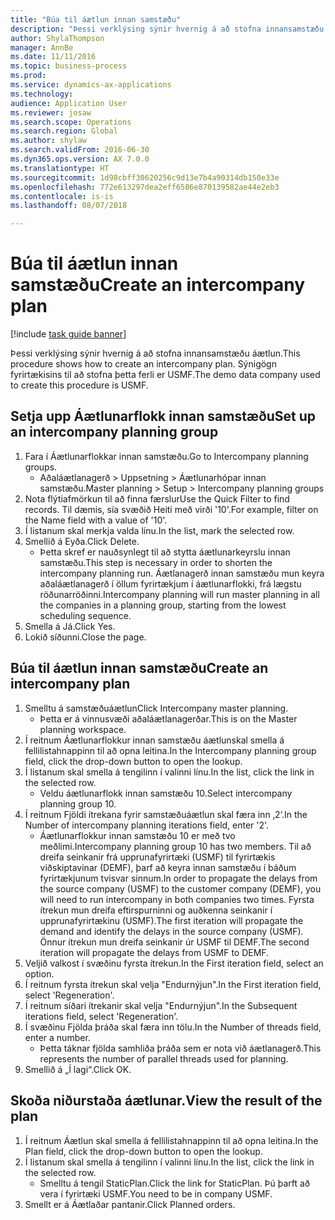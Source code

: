 ```yaml
--- 
title: "Búa til áætlun innan samstæðu"
description: "Þessi verklýsing sýnir hvernig á að stofna innansamstæðu áætlun."
author: ShylaThompson
manager: AnnBe
ms.date: 11/11/2016
ms.topic: business-process
ms.prod: 
ms.service: dynamics-ax-applications
ms.technology: 
audience: Application User
ms.reviewer: josaw
ms.search.scope: Operations
ms.search.region: Global
ms.author: shylaw
ms.search.validFrom: 2016-06-30
ms.dyn365.ops.version: AX 7.0.0
ms.translationtype: HT
ms.sourcegitcommit: 1d98cbff30620256c9d13e7b4a90314db150e33e
ms.openlocfilehash: 772e613297dea2eff6586e870139582ae44e2eb3
ms.contentlocale: is-is
ms.lasthandoff: 08/07/2018

---
```

# <a name="create-an-intercompany-plan"></a><span data-ttu-id="346d0-103">Búa til áætlun innan samstæðu</span><span class="sxs-lookup"><span data-stu-id="346d0-103">Create an intercompany plan</span></span>

[!include [task guide banner](../../includes/task-guide-banner.md)]

<span data-ttu-id="346d0-104">Þessi verklýsing sýnir hvernig á að stofna innansamstæðu áætlun.</span><span class="sxs-lookup"><span data-stu-id="346d0-104">This procedure shows how to create an intercompany plan.</span></span> <span data-ttu-id="346d0-105">Sýnigögn fyrirtækisins til að stofna þetta ferli er USMF.</span><span class="sxs-lookup"><span data-stu-id="346d0-105">The demo data company used to create this procedure is USMF.</span></span>


## <a name="set-up-an-intercompany-planning-group"></a><span data-ttu-id="346d0-106">Setja upp Áætlunarflokk innan samstæðu</span><span class="sxs-lookup"><span data-stu-id="346d0-106">Set up an intercompany planning group</span></span> 
1. <span data-ttu-id="346d0-107">Fara í Áætlunarflokkar innan samstæðu.</span><span class="sxs-lookup"><span data-stu-id="346d0-107">Go to Intercompany planning groups.</span></span>
    * <span data-ttu-id="346d0-108">Aðaláætlanagerð > Uppsetning > Áætlunarhópar innan samstæðu.</span><span class="sxs-lookup"><span data-stu-id="346d0-108">Master planning > Setup > Intercompany planning groups</span></span>  
2. <span data-ttu-id="346d0-109">Nota flýtiafmörkun til að finna færslur</span><span class="sxs-lookup"><span data-stu-id="346d0-109">Use the Quick Filter to find records.</span></span> <span data-ttu-id="346d0-110">Til dæmis, sía svæðið Heiti með virði '10'.</span><span class="sxs-lookup"><span data-stu-id="346d0-110">For example, filter on the Name field with a value of '10'.</span></span>
3. <span data-ttu-id="346d0-111">Í listanum skal merkja valda línu.</span><span class="sxs-lookup"><span data-stu-id="346d0-111">In the list, mark the selected row.</span></span>
4. <span data-ttu-id="346d0-112">Smellið á Eyða.</span><span class="sxs-lookup"><span data-stu-id="346d0-112">Click Delete.</span></span>
    * <span data-ttu-id="346d0-113">Þetta skref er nauðsynlegt til að stytta áætlunarkeyrslu innan samstæðu.</span><span class="sxs-lookup"><span data-stu-id="346d0-113">This step is necessary in order to shorten the intercompany planning run.</span></span>   <span data-ttu-id="346d0-114">Áætlanagerð innan samstæðu mun keyra aðaláætlanagerð í öllum fyrirtækjum í áætlunarflokki, frá lægstu röðunarröðinni.</span><span class="sxs-lookup"><span data-stu-id="346d0-114">Intercompany planning will run master planning in all the companies in a planning group, starting from the lowest scheduling sequence.</span></span>  
5. <span data-ttu-id="346d0-115">Smella á Já.</span><span class="sxs-lookup"><span data-stu-id="346d0-115">Click Yes.</span></span>
6. <span data-ttu-id="346d0-116">Lokið síðunni.</span><span class="sxs-lookup"><span data-stu-id="346d0-116">Close the page.</span></span>

## <a name="create-an-intercompany-plan"></a><span data-ttu-id="346d0-117">Búa til áætlun innan samstæðu</span><span class="sxs-lookup"><span data-stu-id="346d0-117">Create an intercompany plan</span></span>
1. <span data-ttu-id="346d0-118">Smelltu á samstæðuáætlun</span><span class="sxs-lookup"><span data-stu-id="346d0-118">Click Intercompany master planning.</span></span>
    * <span data-ttu-id="346d0-119">Þetta er á vinnusvæði aðaláætlanagerðar.</span><span class="sxs-lookup"><span data-stu-id="346d0-119">This is on the Master planning workspace.</span></span>  
2. <span data-ttu-id="346d0-120">Í reitnum Áætlunarflokkur innan samstæðu áætlunskal smella á fellilistahnappinn til að opna leitina.</span><span class="sxs-lookup"><span data-stu-id="346d0-120">In the Intercompany planning group field, click the drop-down button to open the lookup.</span></span>
3. <span data-ttu-id="346d0-121">Í listanum skal smella á tengilinn í valinni línu.</span><span class="sxs-lookup"><span data-stu-id="346d0-121">In the list, click the link in the selected row.</span></span>
    * <span data-ttu-id="346d0-122">Veldu áætlunarflokk innan samstæðu 10.</span><span class="sxs-lookup"><span data-stu-id="346d0-122">Select intercompany planning group 10.</span></span>  
4. <span data-ttu-id="346d0-123">Í reitnum Fjöldi ítrekana fyrir samstæðuáætlun skal færa inn ‚2‘.</span><span class="sxs-lookup"><span data-stu-id="346d0-123">In the Number of intercompany planning iterations field, enter '2'.</span></span>
    * <span data-ttu-id="346d0-124">Áætlunarflokkur innan samstæðu 10 er með tvo meðlimi.</span><span class="sxs-lookup"><span data-stu-id="346d0-124">Intercompany planning group 10 has two members.</span></span> <span data-ttu-id="346d0-125">Til að dreifa seinkanir frá upprunafyrirtæki (USMF) til fyrirtækis viðskiptavinar (DEMF), þarf að keyra innan samstæðu í báðum fyrirtækjunum tvisvar sinnum.</span><span class="sxs-lookup"><span data-stu-id="346d0-125">In order to propagate the delays from the source company (USMF) to the customer company (DEMF), you will need to run intercompany in both companies two times.</span></span> <span data-ttu-id="346d0-126">Fyrsta ítrekun mun dreifa eftirspurninni og auðkenna seinkanir í upprunafyrirtækinu (USMF).</span><span class="sxs-lookup"><span data-stu-id="346d0-126">The first iteration will propagate the demand and identify the delays in the source company (USMF).</span></span> <span data-ttu-id="346d0-127">Önnur ítrekun mun dreifa seinkanir úr USMF til DEMF.</span><span class="sxs-lookup"><span data-stu-id="346d0-127">The second iteration will propagate the delays from USMF to DEMF.</span></span>  
5. <span data-ttu-id="346d0-128">Veljið valkost í svæðinu fyrsta ítrekun.</span><span class="sxs-lookup"><span data-stu-id="346d0-128">In the First iteration field, select an option.</span></span>
6. <span data-ttu-id="346d0-129">Í reitnum fyrsta ítrekun skal velja "Endurnýjun".</span><span class="sxs-lookup"><span data-stu-id="346d0-129">In the First iteration field, select 'Regeneration'.</span></span>
7. <span data-ttu-id="346d0-130">Í reitnum síðari ítrekanir skal velja "Endurnýjun".</span><span class="sxs-lookup"><span data-stu-id="346d0-130">In the Subsequent iterations field, select 'Regeneration'.</span></span>
8. <span data-ttu-id="346d0-131">Í svæðinu Fjölda þráða skal færa inn tölu.</span><span class="sxs-lookup"><span data-stu-id="346d0-131">In the Number of threads field, enter a number.</span></span>
    * <span data-ttu-id="346d0-132">Þetta táknar fjölda samhliða þráða sem er nota við áætlanagerð.</span><span class="sxs-lookup"><span data-stu-id="346d0-132">This represents the number of parallel threads used for planning.</span></span>  
9. <span data-ttu-id="346d0-133">Smellið á „Í lagi“.</span><span class="sxs-lookup"><span data-stu-id="346d0-133">Click OK.</span></span>

## <a name="view-the-result-of-the-plan"></a><span data-ttu-id="346d0-134">Skoða niðurstaða áætlunar.</span><span class="sxs-lookup"><span data-stu-id="346d0-134">View the result of the plan</span></span>
1. <span data-ttu-id="346d0-135">Í reitnum Áætlun skal smella á fellilistahnappinn til að opna leitina.</span><span class="sxs-lookup"><span data-stu-id="346d0-135">In the Plan field, click the drop-down button to open the lookup.</span></span>
2. <span data-ttu-id="346d0-136">Í listanum skal smella á tengilinn í valinni línu.</span><span class="sxs-lookup"><span data-stu-id="346d0-136">In the list, click the link in the selected row.</span></span>
    * <span data-ttu-id="346d0-137">Smelltu á tengil StaticPlan.</span><span class="sxs-lookup"><span data-stu-id="346d0-137">Click the link for StaticPlan.</span></span> <span data-ttu-id="346d0-138">Þú þarft að vera í fyrirtæki USMF.</span><span class="sxs-lookup"><span data-stu-id="346d0-138">You need to be in company USMF.</span></span>  
3. <span data-ttu-id="346d0-139">Smellt er á Áætlaðar pantanir.</span><span class="sxs-lookup"><span data-stu-id="346d0-139">Click Planned orders.</span></span>


